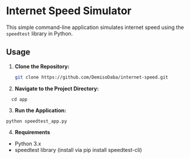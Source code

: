 # Internet Speed Simulator

This simple command-line application simulates internet speed using the `speedtest` library in Python.

## Usage

1. **Clone the Repository:**

   ```bash
   git clone https://github.com/DemisoDaba/internet-speed.git
   
2. **Navigate to the Project Directory:**
  ```
    cd app
  ```


3. **Run the Application:**

```
python speedtest_app.py
```
4. **Requirements**

- Python 3.x
- speedtest library (install via pip install speedtest-cli)
